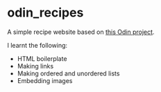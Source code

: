 # odin_recipes

A simple recipe website based on [this Odin project](https://www.theodinproject.com/paths/foundations/courses/foundations/lessons/recipes).

I learnt the following:

- HTML boilerplate
- Making links
- Making ordered and unordered lists
- Embedding images